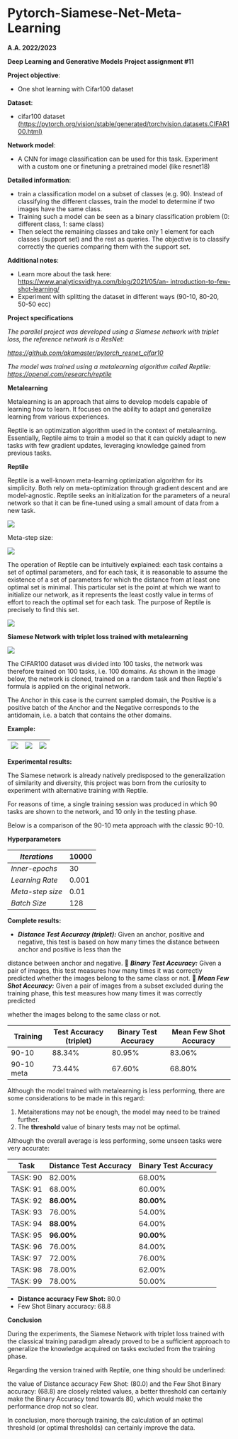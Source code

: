 # Pytorch-Siamese-Net-Meta-Learning
﻿**A.A. 2022/2023**  

**Deep Learning and Generative Models**  **Project assignment #11** 

**Project objective**:   

- One shot learning with Cifar100 dataset

**Dataset**:   

- cifar100 dataset [(https://pytorch.org/vision/stable/generated/torchvision.datasets.CIFAR100.html)](https://pytorch.org/vision/stable/generated/torchvision.datasets.CIFAR100.html)  

**Network model**:   

- A CNN for image classification can be used for this task. Experiment with a custom one or finetuning a pretrained model (like resnet18) 

**Detailed information**:   

- train a classification model on a subset of classes (e.g. 90). Instead of classifying the different classes, train the model to determine if two images have the same class.
- Training such a model can be seen as a binary classification problem (0: different class, 1: same class)
- Then select the remaining classes and take only 1 element for each classes (support set) and the rest as queries. The objective is to classify correctly the queries comparing them with the support set.  

**Additional notes**:  

- Learn more about the task here:[ https://www.analyticsvidhya.com/blog/2021/05/an- introduction-to-few-shot-learning/ ](https://www.analyticsvidhya.com/blog/2021/05/an-introduction-to-few-shot-learning/)
- Experiment with splitting the dataset in different ways (90-10, 80-20, 50-50 ecc)

**Project specifications** 

*The parallel project was developed using a Siamese network with triplet loss, the reference network is a ResNet:* 

[*https://github.com/akamaster/pytorch_resnet_cifar10* ](https://github.com/akamaster/pytorch_resnet_cifar10)

*The model was trained using a metalearning algorithm called Reptile: https://openai.com/research/reptile* 

**Metalearning** 

Metalearning is an approach that aims to develop models capable of learning how to learn. It focuses on the ability to adapt and generalize learning from various experiences. 

Reptile is an optimization algorithm used in the context of metalearning. Essentially, Reptile aims to train a model so that it can quickly adapt to new tasks with few gradient updates, leveraging knowledge gained from previous tasks. 

**Reptile**

Reptile is a well-known meta-learning optimization algorithm for its simplicity. Both rely on meta-optimization through gradient descent and are model-agnostic. Reptile seeks an initialization for the parameters of a neural network so that it can be fine-tuned using a small amount of data from a new task.  

![](Aspose.Words.8db9fae6-338d-4b6f-b13f-d18ffe1072f6.001.png)

Meta-step size: 

![](Aspose.Words.8db9fae6-338d-4b6f-b13f-d18ffe1072f6.002.png)

The operation of Reptile can be intuitively explained: each task contains a set of optimal parameters, and for each task, it is reasonable to assume the existence of a set of parameters for which the distance from at least one optimal set is minimal. This particular set is the point at which we want to initialize our network, as it represents the least costly value in terms of effort to reach the optimal set for each task. The purpose of Reptile is precisely to find this set. 

![](Aspose.Words.8db9fae6-338d-4b6f-b13f-d18ffe1072f6.003.png)

**Siamese Network with triplet loss trained with metalearning** 

![](Aspose.Words.8db9fae6-338d-4b6f-b13f-d18ffe1072f6.004.jpeg)

The CIFAR100 dataset was divided into 100 tasks, the network was therefore trained on 100 tasks, i.e. 100 domains. As shown in the image below, the network is cloned, trained on a random task and then Reptile's formula is applied on the original network. 

The Anchor in this case is the current sampled domain, the Positive is a positive batch of the Anchor and the Negative corresponds to the antidomain, i.e. a batch that contains the other domains. 

**Example:** 



|![](Aspose.Words.8db9fae6-338d-4b6f-b13f-d18ffe1072f6.005.png)|![](Aspose.Words.8db9fae6-338d-4b6f-b13f-d18ffe1072f6.006.png)|![](Aspose.Words.8db9fae6-338d-4b6f-b13f-d18ffe1072f6.007.png)|
| - | - | - |

**Experimental results:** 

The Siamese network is already natively predisposed to the generalization of similarity and diversity, this project was born from the curiosity to experiment with alternative training with Reptile. 

For reasons of time, a single training session was produced in which 90 tasks are shown to the network, and 10 only in the testing phase. 

Below is a comparison of the 90-10 meta approach with the classic 90-10. 

**Hyperparameters** 



|*Iterations* |10000 |
| - | - |
|*Inner-epochs* |30 |
|*Learning Rate* |0\.001 |
|*Meta-step size* |0\.01 |
|*Batch Size* |128 |

**Complete results:** 

- ***Distance Test Accuracy (triplet):*** Given an anchor, positive and negative, this test is based on how many times the distance between anchor and positive is less than the 

distance between anchor and negative. ￿  ***Binary Test Accuracy:*** Given a pair of images, this test measures how many times it was correctly predicted whether the images belong to the same class or not. ￿  ***Mean Few Shot Accuracy:*** Given a pair of images from a subset excluded during the training phase, this test measures how many times it was correctly predicted 

whether the images belong to the same class or not.



|**Training** |**Test Accuracy (triplet)** |**Binary Test Accuracy** |**Mean Few Shot Accuracy** |
| - | - | - | - |
|90-10 |88\.34% |80\.95% |83\.06% |
|90-10 meta |73\.44% |67\.60% |68\.80% |

Although the model trained with metalearning is less performing, there are some considerations to be made in this regard: 

1. Metaiterations may not be enough, the model may need to be trained further. 
1. The **threshold** value of binary tests may not be optimal. 

Although the overall average is less performing, some unseen tasks were very accurate: 



| Task  | Distance Test Accuracy | Binary Test Accuracy |
|-------|------------------------|----------------------|
| TASK: 90  | 82.00%                | 68.00%               |
| TASK: 91  | 68.00%                | 60.00%               |
| TASK: 92  | **86.00%**            | **80.00%**           |
| TASK: 93  | 76.00%                | 54.00%               |
| TASK: 94  | **88.00%**            | 64.00%               |
| TASK: 95  | **96.00%**            | **90.00%**           |
| TASK: 96  | 76.00%                | 84.00%               |
| TASK: 97  | 72.00%                | 76.00%               |
| TASK: 98  | 78.00%                | 62.00%               |
| TASK: 99  | 78.00%                | 50.00%               |

- **Distance accuracy Few Shot:** 80.0
- Few Shot Binary accuracy: 68.8


**Conclusion** 

During the experiments, the Siamese Network with triplet loss trained with the classical training paradigm already proved to be a sufficient approach to generalize the knowledge acquired on tasks excluded from the training phase. 

Regarding the version trained with Reptile, one thing should be underlined: 

the value of Distance accuracy Few Shot: (80.0) and the Few Shot Binary accuracy: (68.8) are closely related values, a better threshold can certainly make the Binary Accuracy tend towards 80, which would make the performance drop not so clear. 

In conclusion, more thorough training, the calculation of an optimal threshold (or optimal thresholds) can certainly improve the data. 
